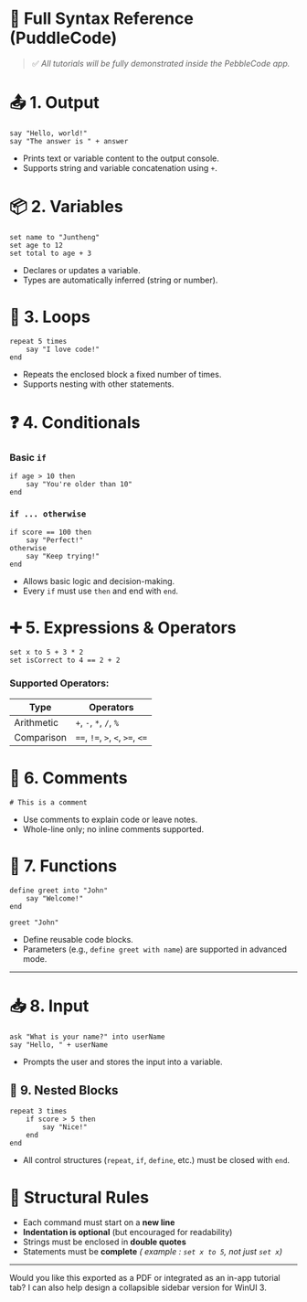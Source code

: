 # 📘 Full Syntax Reference (PuddleCode)

> ✅ *All tutorials will be fully demonstrated inside the PebbleCode app.*



# 📤 1. Output

```
say "Hello, world!"
say "The answer is " + answer
```

* Prints text or variable content to the output console.
* Supports string and variable concatenation using `+`.



# 📦 2. Variables

```
set name to "Juntheng"
set age to 12
set total to age + 3
```

* Declares or updates a variable.
* Types are automatically inferred (string or number).



# 🔁 3. Loops

```
repeat 5 times
    say "I love code!"
end
```

* Repeats the enclosed block a fixed number of times.
* Supports nesting with other statements.



# ❓ 4. Conditionals

### Basic `if`

```
if age > 10 then
    say "You're older than 10"
end
```

### `if ... otherwise`

```
if score == 100 then
    say "Perfect!"
otherwise
    say "Keep trying!"
end
```

* Allows basic logic and decision-making.
* Every `if` must use `then` and end with `end`.



# ➕ 5. Expressions & Operators

```
set x to 5 + 3 * 2
set isCorrect to 4 == 2 + 2
```

### Supported Operators:

| Type       | Operators                        |
| ---------- | -------------------------------- |
| Arithmetic | `+`, `-`, `*`, `/`, `%`          |
| Comparison | `==`, `!=`, `>`, `<`, `>=`, `<=` |



# 💬 6. Comments

```
# This is a comment
```

* Use comments to explain code or leave notes.
* Whole-line only; no inline comments supported.



# 🧠 7. Functions

```
define greet into "John"
    say "Welcome!"
end

greet "John"
```

* Define reusable code blocks.
* Parameters (e.g., `define greet with name`) are supported in advanced mode.

---

# 📥 8. Input

```
ask "What is your name?" into userName
say "Hello, " + userName
```

* Prompts the user and stores the input into a variable.



## 🔂 9. Nested Blocks

```
repeat 3 times
    if score > 5 then
        say "Nice!"
    end
end
```

* All control structures (`repeat`, `if`, `define`, etc.) must be closed with `end`.



# 🧱 Structural Rules

* Each command must start on a **new line**
* **Indentation is optional** (but encouraged for readability)
* Strings must be enclosed in **double quotes**
* Statements must be **complete**
  *( example : `set x to 5`, not just `set x`)*

---

Would you like this exported as a PDF or integrated as an in-app tutorial tab? I can also help design a collapsible sidebar version for WinUI 3.

